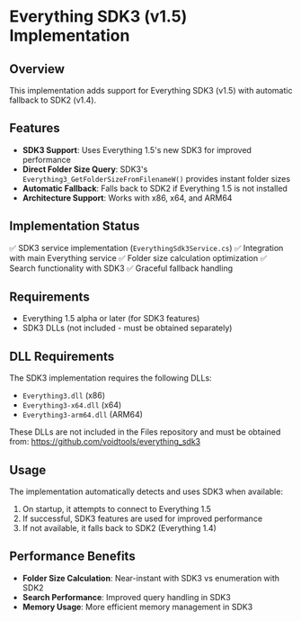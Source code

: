 # Everything SDK3 (v1.5) Implementation

## Overview
This implementation adds support for Everything SDK3 (v1.5) with automatic fallback to SDK2 (v1.4).

## Features
- **SDK3 Support**: Uses Everything 1.5's new SDK3 for improved performance
- **Direct Folder Size Query**: SDK3's `Everything3_GetFolderSizeFromFilenameW()` provides instant folder sizes
- **Automatic Fallback**: Falls back to SDK2 if Everything 1.5 is not installed
- **Architecture Support**: Works with x86, x64, and ARM64

## Implementation Status
✅ SDK3 service implementation (`EverythingSdk3Service.cs`)
✅ Integration with main Everything service
✅ Folder size calculation optimization
✅ Search functionality with SDK3
✅ Graceful fallback handling

## Requirements
- Everything 1.5 alpha or later (for SDK3 features)
- SDK3 DLLs (not included - must be obtained separately)

## DLL Requirements
The SDK3 implementation requires the following DLLs:
- `Everything3.dll` (x86)
- `Everything3-x64.dll` (x64) 
- `Everything3-arm64.dll` (ARM64)

These DLLs are not included in the Files repository and must be obtained from:
https://github.com/voidtools/everything_sdk3

## Usage
The implementation automatically detects and uses SDK3 when available:
1. On startup, it attempts to connect to Everything 1.5
2. If successful, SDK3 features are used for improved performance
3. If not available, it falls back to SDK2 (Everything 1.4)

## Performance Benefits
- **Folder Size Calculation**: Near-instant with SDK3 vs enumeration with SDK2
- **Search Performance**: Improved query handling in SDK3
- **Memory Usage**: More efficient memory management in SDK3